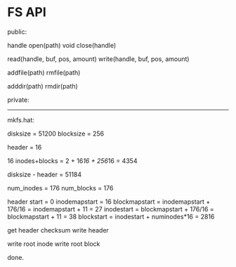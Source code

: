 FS API
======

public:

handle open(path)
void close(handle)

read(handle, buf, pos, amount)
write(handle, buf, pos, amount)

addfile(path)
rmfile(path)

adddir(path)
rmdir(path)

private:

-------

mkfs.hat:

disksize = 51200
blocksize = 256

header = 16

16 inodes+blocks = 2 + 16*16 + 256*16 = 4354

disksize - header = 51184

num_inodes = 176
num_blocks = 176

header start = 0
inodemapstart = 16
blockmapstart = inodemapstart + 176/16 = inodemapstart + 11 = 27
inodestart = blockmapstart + 176/16 = blockmapstart + 11 = 38
blockstart = inodestart + numinodes*16 = 2816

get header checksum
write header

write root inode
write root block

done.

